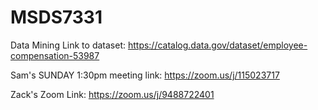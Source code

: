 # MSDS7331
Data Mining
Link to dataset: https://catalog.data.gov/dataset/employee-compensation-53987

Sam's SUNDAY 1:30pm meeting link:
https://zoom.us/j/115023717

Zack's Zoom Link:
https://zoom.us/j/9488722401

